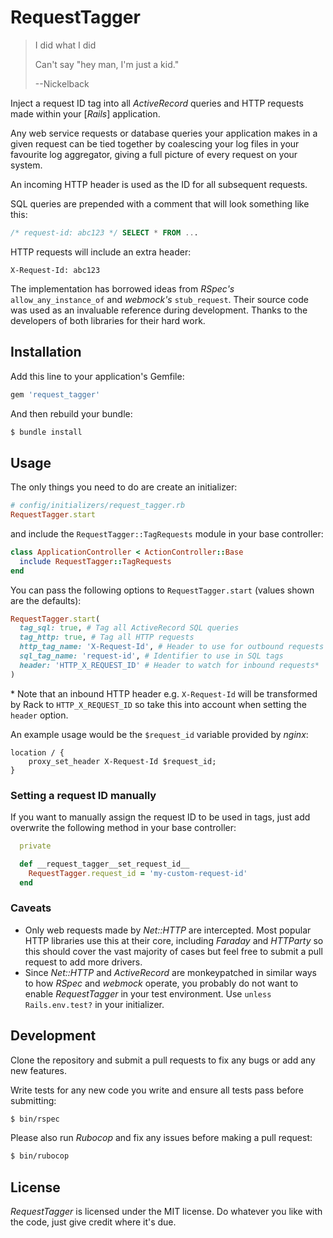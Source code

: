 # RequestTagger

> I did what I did
>
> Can't say "hey man, I'm just a kid."
>
> --Nickelback


Inject a request ID tag into all _ActiveRecord_ queries and HTTP requests made within your [_Rails_] application.

Any web service requests or database queries your application makes in a given request can be tied together by coalescing your log files in your favourite log aggregator, giving a full picture of every request on your system.

An incoming HTTP header is used as the ID for all subsequent requests.

SQL queries are prepended with a comment that will look something like this:

```sql
/* request-id: abc123 */ SELECT * FROM ...
```

HTTP requests will include an extra header:

```
X-Request-Id: abc123
```

The implementation has borrowed ideas from _RSpec's_ `allow_any_instance_of` and _webmock's_ `stub_request`. Their source code was used as an invaluable reference during development. Thanks to the developers of both libraries for their hard work.

## Installation

Add this line to your application's Gemfile:

```ruby
gem 'request_tagger'
```

And then rebuild your bundle:

```bash
$ bundle install
```

## Usage

The only things you need to do are create an initializer:

```ruby
# config/initializers/request_tagger.rb
RequestTagger.start
```

and include the `RequestTagger::TagRequests` module in your base controller:

```ruby
class ApplicationController < ActionController::Base
  include RequestTagger::TagRequests
end
```

You can pass the following options to `RequestTagger.start` (values shown are the defaults):

```ruby
RequestTagger.start(
  tag_sql: true, # Tag all ActiveRecord SQL queries
  tag_http: true, # Tag all HTTP requests
  http_tag_name: 'X-Request-Id', # Header to use for outbound requests
  sql_tag_name: 'request-id', # Identifier to use in SQL tags
  header: 'HTTP_X_REQUEST_ID' # Header to watch for inbound requests*
)
```

\* Note that an inbound HTTP header e.g. `X-Request-Id` will be transformed by Rack to `HTTP_X_REQUEST_ID` so take this into account when setting the `header` option.

An example usage would be the `$request_id` variable provided by _nginx_:

```
location / {
    proxy_set_header X-Request-Id $request_id;
}
```

### Setting a request ID manually

If you want to manually assign the request ID to be used in tags, just add overwrite the following method in your base controller:

```ruby
  private

  def __request_tagger__set_request_id__
    RequestTagger.request_id = 'my-custom-request-id'
  end
```

### Caveats

- Only web requests made by _Net::HTTP_ are intercepted. Most popular HTTP libraries use this at their core, including _Faraday_ and _HTTParty_ so this should cover the vast majority of cases but feel free to submit a pull request to add more drivers.
- Since _Net::HTTP_ and _ActiveRecord_ are monkeypatched in similar ways to how _RSpec_ and _webmock_ operate, you probably do not want to enable _RequestTagger_ in your test environment. Use `unless Rails.env.test?` in your initializer.

## Development

Clone the repository and submit a pull requests to fix any bugs or add any new features.

Write tests for any new code you write and ensure all tests pass before submitting:

```bash
$ bin/rspec
```

Please also run _Rubocop_ and fix any issues before making a pull request:

```bash
$ bin/rubocop
```

## License

_RequestTagger_ is licensed under the MIT license. Do whatever you like with the code, just give credit where it's due.
